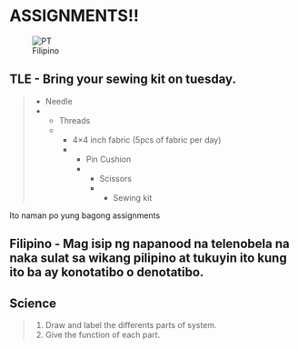 # ASSIGNMENTS!!

<figure>
    <img src="https://scontent.fmnl30-2.fna.fbcdn.net/v/t1.15752-9/373364894_604991191846325_8870457842455679723_n.jpg?_nc_cat=100&ccb=1-7&_nc_sid=ae9488&_nc_eui2=AeFes_b_dY9Z66DpwwRSp-gwVfA42iuiipBV8DjaK6KKkDQ0mYNvwWl49B_N3Qj-vsxsr9VeHcDiK0c0V7sDvkzy&_nc_ohc=k-T_0XAplVYAX82t7MW&_nc_ht=scontent.fmnl30-2.fna&oh=03_AdThbDXL1yQ7k4AyyWv2uq2KLPQmshYsuXQUw2XxPUSqmg&oe=65250C2B"
         alt="PT">
    <figcaption>Filipino</figcaption>
</figure>

## TLE - Bring your sewing kit on tuesday.

> - Needle
> - - Threads
>   - - 4×4 inch fabric (5pcs of fabric per day)
>     - - Pin Cushion
>       - - Scissors
>         - - Sewing kit

Ito naman po yung bagong assignments

## Filipino - Mag isip ng napanood na telenobela na naka sulat sa wikang pilipino at tukuyin ito kung ito ba ay konotatibo o denotatibo.


## Science
> 1. Draw and label the differents parts of system.
> 2. Give the function of each part.
